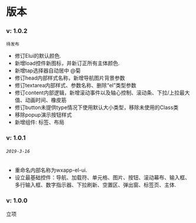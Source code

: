 # 版本

### v: 1.0.2

`待发布`

* 修订Elui的默认颜色.
* 新增load控件新图标，并新订正所有主体颜色.
* 新增tap选择器自动居中 @菊
* 修订head内部样式名称，新增导航图片背景参数
* 修订textarea内部样式、参数名称、删除“el”类型参数
* 修订content内部逻辑，新增滚动事件以及轴心控制、滚动条、下拉/上拉最大值、动画时间、橡皮筋
* 修订button未提供type情况下使用默认大小类型，移除未使用的Class类
* 移除popup演示按钮样式
* 新增组件: 标签、布局

### **v: 1.0.1**

###### `2019-3-16`

* 重命名内部名称为wxapp-el-ui.
* 设立最基础控件：导航、加载符、单元格、图片、按钮、滚动幕布、输入框、多行输入框、数字指示器、下拉刷新、空置区、弹出窗、标签页、主体.

### **v: 1.0.0**

立项

